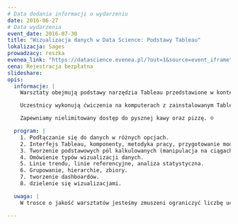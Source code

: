 ```yaml
---
# Data dodania informacji o wydarzeniu
date: 2016-06-27
# Data wydarzenia
event_date: 2016-07-30
title: "Wizualizacja danych w Data Science: Podstawy Tableau"
lokalizacja: Sages
prowadzacy: reszka
evenea_link: "https://datascience.evenea.pl/?out=1&source=event_iframe"
cena: Rejestracja bezpłatna
slideshare:
opis:
  informacje: |
    Warsztaty obejmują podstawy narzędzia Tableau przedstawione w kontekście scenariuszy biznesowych.

    Uczestnicy wykonują ćwiczenia na komputerach z zainstalowanym Tableau na przygotowanych workbookach.

    Zapewniamy nielimitowany dostęp do pysznej kawy oraz pizzę. ☺

  program: |
    1. Podłączanie się do danych w różnych opcjach.
    2. Interfejs Tableau, komponenty, metodyka pracy, przygotowanie modelu danych.
    3. Tworzenie podstawowych pól kalkulowanych (manipulacja na ciągach znaków, podstawowe kalkulacje arytmetyczne, agregacje, funkcje daty, wyrażenia logiczne, szybkie kalkulacje tabelaryczne).
    4. Omówienie typów wizualizacji danych.
    5. Linie trendu, linie referencyjne, analiza statystyczna.
    6. Grupowanie, hierarchie, zbiory.
    7. tworzenie dashboardów.
    8. dzielenie się wizualizacjami.

  uwaga: |
    W trosce o jakość warsztatów jesteśmy zmuszeni ograniczyć liczbę uczestników. **Kwalifikacja odbywa się na podstawie odpowiedzi udzielonych w formularzu zgłoszeniowym oraz - w dalszym kroku - kolejności zgłoszeń.** Potwierdzenie udziału w warsztatach wraz z instrukcją przygotowania środowiska otrzymasz najpóźniej na 7 dni przed planowaną datą wydarzenia.

---
```

